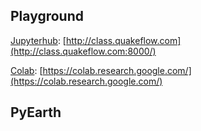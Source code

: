 ## Playground

[Jupyterhub](http://class.quakeflow.com:8000/): [http://class.quakeflow.com](http://class.quakeflow.com:8000/)

[Colab](https://colab.research.google.com/): [https://colab.research.google.com/](https://colab.research.google.com/)

## PyEarth
